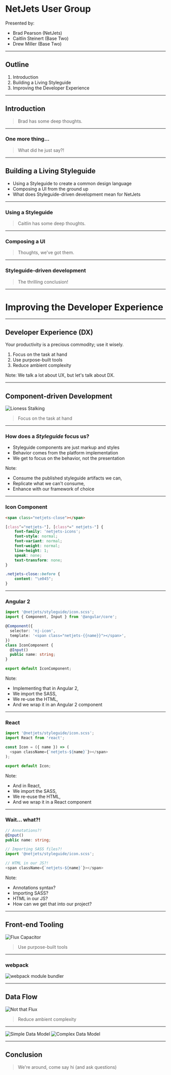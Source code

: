 # NetJets User Group

Presented by:

 * Brad Pearson (NetJets)
 * Caitlin Steinert (Base Two)
 * Drew Miller (Base Two)

---

## Outline

 1. Introduction
 2. Building a Living Styleguide
 3. Improving the Developer Experience

---

## Introduction

> Brad has some deep thoughts.

----

### One more thing...

> What did he just say?!

---

## Building a Living Styleguide

 - Using a Styleguide to create a common design language
 - Composing a UI from the ground up
 - What does Styleguide-driven development mean for NetJets

----

### Using a Styleguide

> Caitlin has some deep thoughts.

----

### Composing a UI

> Thoughts, we've got them.

----

### Styleguide-driven development

> The thrilling conclusion!

---

# Improving the Developer Experience

----

## Developer Experience (DX)

Your productivity is a precious commodity; use it wisely.

1. Focus on the task at hand <!-- .element: class="fragment" -->
2. Use purpose-built tools <!-- .element: class="fragment" -->
3. Reduce ambient complexity <!-- .element: class="fragment" -->

Note: 
We talk a lot about UX, but let's talk about DX.

----

## Component-driven Development

![Lioness Stalking](images/dx__focus.gif)

> Focus on the task at hand

----

### How does a _Styleguide_ focus us?

- Styleguide components are just markup and styles <!-- .element: class="fragment" -->
- Behavior comes from the platform implementation <!-- .element: class="fragment" -->
- We get to focus on the behavior, not the presentation <!-- .element: class="fragment" -->

Note: 
- Consume the published styleguide artifacts we can,
- Replicate what we can't consume,
- Enhance with our framework of choice  

----

### Icon Component

```html
<span class="netjets-close"></span>
```

```scss
[class^="netjets-"], [class*=" netjets-"] {
	font-family: 'netjets-icons';
	font-style: normal;
	font-variant: normal;
	font-weight: normal;
	line-height: 1;
	speak: none;
	text-transform: none;
}

.netjets-close::before {
	content: "\e045";
}
```

----

### Angular 2

```ts
import '@netjets/styleguide/icon.scss';
import { Component, Input } from '@angular/core';

@Component({
  selector: 'nj-icon',
  template: '<span class="netjets-{{name}}"></span>',
})
class IconComponent {
  @Input()
  public name: string;
}

export default IconComponent;
```

Note:
- Implementing that in Angular 2,
- We import the SASS,
- We re-use the HTML,
- And we wrap it in an Angular 2 component

----

### React

```js
import '@netjets/styleguide/icon.scss';
import React from 'react';

const Icon = ({ name }) => (
  <span className={`netjets-${name}`}></span>
);

export default Icon;
```

Note:
- And in React,
- We import the SASS,
- We re-euse the HTML,
- And we wrap it in a React component

----

### Wait... what?!

```ts
// Annotations?!
@Input()
public name: string;
```
<!-- .element: class="fragment" -->

```js
// Importing SASS files?!
import '@netjets/styleguide/icon.scss';
```
<!-- .element: class="fragment" -->

```js
// HTML in our JS?!
<span className={`netjets-${name}`}></span>
```
<!-- .element: class="fragment" -->

Note:
- Annotations syntax?
- Importing SASS?
- HTML in our JS?
- How can we get that into our project?

----

## Front-end Tooling

![Flux Capacitor](images/dx__tools.gif)

> Use purpose-built tools

----

### webpack

![webpack module bundler](images/dx__tools--webpack.png)

----

## Data Flow

![Not that Flux](images/dx__data.gif)

> Reduce ambient complexity

----

<div class="split-container">
  <img class="fragment" src="images/dx__data--simple.png" alt="Simple Data Model">
  <img class="fragment" src="images/dx__data--complex.png" alt="Complex Data Model">
</div>

---

## Conclusion

> We're around, come say hi (and ask questions)